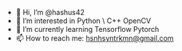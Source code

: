 - 👋 Hi, I’m @hashus42
- 👀 I’m interested in Python \ C++ OpenCV
- 🌱 I’m currently learning Tensorflow Pytorch
- 📫 How to reach me: hsnhsyntrkmn@gmail.com

<!---
hashus42/hashus42 is a ✨ special ✨ repository because its `README.md` (this file) appears on your GitHub profile.
You can click the Preview link to take a look at your changes.
--->
